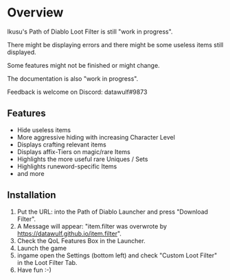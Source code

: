 # Overview
Ikusu's Path of Diablo Loot Filter is still "work in progress". 

There might be displaying errors and there might be some useless items still displayed.

Some features might not be finished or might change.

The documentation is also "work in progress".

Feedback is welcome on Discord: datawulf#9873

## Features
* Hide useless items
* More aggressive hiding with increasing Character Level
* Displays crafting relevant items
* Displays affix-Tiers on magic/rare Items
* Highlights the more useful rare Uniques / Sets
* Highlights runeword-specific Items
* and more

## Installation
1. Put the URL: [](https://datawulf.github.io/item.filter) into the Path of Diablo Launcher and press "Download Filter".
1. A Message will appear: "item.filter was overwrote by https://datawulf.github.io/item.filter".
1. Check the QoL Features Box in the Launcher.
1. Launch the game
1. ingame open the Settings (bottom left) and check "Custom Loot Filter" in the Loot Filter Tab.
1. Have fun :-)